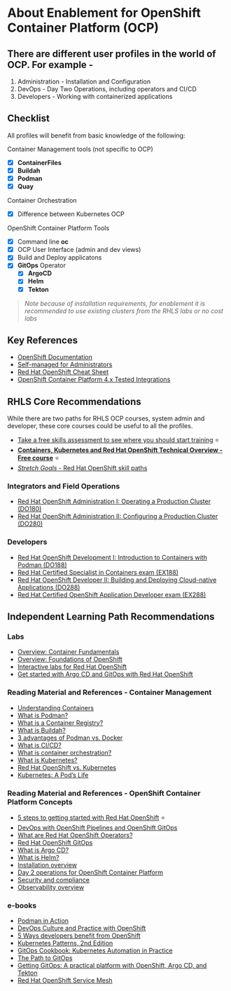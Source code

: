 # About Enablement for OpenShift Container Platform (OCP)

## There are different user profiles in the world of OCP.   For example -

  1. Administration - Installation and Configuration
  2. DevOps - Day Two Operations, including operators and CI/CD
  3. Developers - Working with containerized applications

## Checklist

All profiles will benefit from basic knowledge of the following:

Container Management tools (not specific to OCP)

- [x] **ContainerFiles**
- [x] **Buildah**
- [x] **Podman**
- [x] **Quay**

Container Orchestration
- [x] Difference between Kubernetes OCP

OpenShift Container Platform Tools

- [x] Command line **oc**
- [x] OCP User Interface (admin and dev views) 
- [x] Build and Deploy applicatons
- [x] **GitOps** Operator
   - [x] **ArgoCD**
   - [x] **Helm**
   - [x] **Tekton**

> *Note because of installation requirements, for enablement it is recommended to use existing clusters from the RHLS labs or no cost labs*

## Key References

* [OpenShift Documentation](https://docs.redhat.com/en/documentation/openshift_container_platform/4.19)
* [Self-managed for Administrators](https://docs.redhat.com/en/essentials/openshift/self-managed-for-administrators)
* [Red Hat OpenShift Cheat Sheet](https://developers.redhat.com/cheat-sheets/red-hat-openshift-container-platform)
* [OpenShift Container Platform 4.x Tested Integrations](https://access.redhat.com/articles/4128421)

## RHLS Core Recommendations

While there are two paths for RHLS OCP courses, system admin and developer, these core courses could be useful to all the profiles.

* [Take a free skills assessment to see where you should start training](https://skills.ole.redhat.com/en) :star:
* [**Containers, Kubernetes and Red Hat OpenShift Technical Overview - Free course**](https://www.redhat.com/en/services/training/do080-deploying-containerized-applications-technical-overview) :star:
* [*Stretch Goals* - Red Hat OpenShift skill paths](https://www.redhat.com/en/resources/openshift-skill-paths-datasheet)

### Integrators and Field Operations

* [Red Hat OpenShift Administration I: Operating a Production Cluster (DO180)](https://www.redhat.com/en/services/training/red-hat-openshift-administration-i-operating-a-production-cluster)
* [Red Hat OpenShift Administration II: Configuring a Production Cluster (DO280)](https://www.redhat.com/en/services/training/red-hat-openshift-administration-ii-configuring-a-production-cluster)

### Developers  

* [Red Hat OpenShift Development I: Introduction to Containers with Podman (DO188)](https://www.redhat.com/en/services/training/do188-red-hat-open-shift-development-introduction-containers-with-podman)
* [Red Hat Certified Specialist in Containers exam (EX188)](https://www.redhat.com/en/services/training/ex188-red-hat-certified-specialist-containers-exam)
* [Red Hat OpenShift Developer II: Building and Deploying Cloud-native Applications (DO288)](https://www.redhat.com/en/services/training/red-hat-openshift-developer-ii-building-and-deploying-cloud-native-applications)
* [Red Hat Certified OpenShift Application Developer exam (EX288)](https://www.redhat.com/en/services/training/ex288-red-hat-certified-openshift-application-developer-exam)

## Independent Learning Path Recommendations

### Labs 

- [Overview: Container Fundamentals](https://developers.redhat.com/learn/rhel/container-fundamentals)  
- [Overview: Foundations of OpenShift](https://developers.redhat.com/learn/openshift/foundations-openshift) 
- [Interactive labs for Red Hat OpenShift](https://www.redhat.com/en/interactive-labs/openshift) 
- [Get started with Argo CD and GitOps with Red Hat OpenShift](https://www.redhat.com/en/interactive-labs/openshift) 

### Reading Material and References - Container Management

- [Understanding Containers](https://www.redhat.com/en/topics/containers)  
- [What is Podman?](https://www.redhat.com/en/topics/containers/what-is-podman) 
- [What is a Container Registry?](https://www.redhat.com/en/topics/cloud-native-apps/what-is-a-container-registry) 
- [What is Buildah?](https://www.redhat.com/en/topics/containers/what-is-buildah)   
- [3 advantages of Podman vs. Docker](https://developers.redhat.com/articles/2023/08/03/3-advantages-docker-podman)  
- [What is CI/CD?](https://www.redhat.com/en/topics/devops/what-is-ci-cd#why-is-ci/cd-important)   
- [What is container orchestration?](https://www.redhat.com/en/topics/containers/what-is-container-orchestration#what-is-container-orchestration) 
- [What is Kubernetes?](https://www.redhat.com/en/topics/containers/what-is-kubernetes) 
- [Red Hat OpenShift vs. Kubernetes](https://www.redhat.com/en/technologies/cloud-computing/openshift/red-hat-openshift-kubernetes) 
- [Kubernetes: A Pod’s Life](https://www.redhat.com/en/blog/kubernetes-pods-life) 

### Reading Material and References - OpenShift Container Platform Concepts

- [5 steps to getting started with Red Hat OpenShift](https://www.redhat.com/en/resources/5-steps-getting-started-with-openshift-checklist) :star:
- [DevOps with OpenShift Pipelines and OpenShift GitOps](https://developers.redhat.com/articles/2024/09/17/devops-openshift-pipelines-gitops) 
- [What are Red Hat OpenShift Operators?](https://www.redhat.com/en/technologies/cloud-computing/openshift/what-are-openshift-operators) 
- [Red Hat OpenShift GitOps](https://www.redhat.com/en/technologies/cloud-computing/openshift/gitops) 
- [What is Argo CD?](https://www.redhat.com/en/topics/devops/what-is-argocd) 
- [What is Helm?](https://www.redhat.com/en/topics/devops/what-is-helm#overview) 
- [Installation overview](https://docs.redhat.com/en/documentation/openshift_container_platform/4.19/html/installation_overview/index)
- [Day 2 operations for OpenShift Container Platform](https://docs.redhat.com/en/documentation/openshift_container_platform/4.19/html/postinstallation_configuration/index)
- [Security and compliance](https://docs.redhat.com/en/documentation/openshift_container_platform/4.19/html/security_and_compliance/index) 
- [Observability overview](https://docs.redhat.com/en/documentation/openshift_container_platform/4.19/html/observability_overview/index) 

### e-books
- [Podman in Action](https://developers.redhat.com/e-books/podman-action)    
- [DevOps Culture and Practice with OpenShift](https://developers.redhat.com/e-books/devops-culture-and-practice-openshift) 
- [5 Ways developers benefit from OpenShift](https://developers.redhat.com/e-books/5-ways-developers-benefit-red-hat-openshift)   
- [Kubernetes Patterns, 2nd Edition](https://developers.redhat.com/e-books/kubernetes-patterns) 
- [GitOps Cookbook: Kubernetes Automation in Practice](https://developers.redhat.com/e-books/gitops-cookbook?extIdCarryOver=true&intcmp=7015Y000003t7aWQAQ&percmp=RHCTG0250000438148&sc_cid=701f2000000tyN6AAI) 
- [The Path to GitOps](https://developers.redhat.com/e-books/path-gitops) 
- [Getting GitOps: A practical platform with OpenShift, Argo CD, and Tekton](https://developers.redhat.com/e-books/getting-gitops-practical-platform-openshift-argo-cd-and-tekton) 
- [Red Hat OpenShift Service Mesh](https://www.redhat.com/en/technologies/cloud-computing/openshift/what-is-openshift-service-mesh) 


